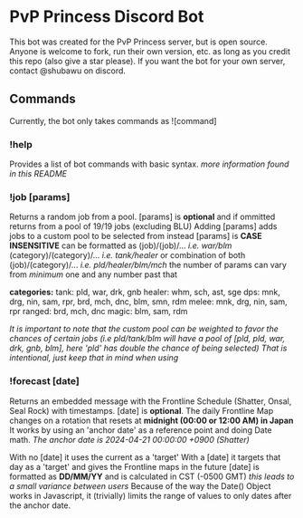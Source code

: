 # PvP Princess Discord Bot 

This bot was created for the PvP Princess server, but is open source. Anyone is welcome to fork, run their own version, etc. as long as you credit this repo (also give a star please). If you want the bot for your own server, contact @shubawu on discord.

## Commands

Currently, the bot only takes commands as !\[command]

### **!help** 

Provides a list of bot commands with basic syntax. *more information found in this README* 

### **!job \[params]** 

Returns a random job from a pool. \[params] is **optional** and if ommitted returns from a pool of 19/19 jobs (excluding BLU)
Adding \[params] adds jobs to a custom pool to be selected from instead
\[params] is **CASE INSENSITIVE** can be formatted as 
    (job)/(job)/...             *i.e. war/blm*
    (category)/(category)/...   *i.e. tank/healer* 
or combination of both          
    (job)/(category)/...        *i.e. pld/healer/blm/mch*
the number of params can vary from *minimum* one and any number past that

**categories:**
    tank: pld, war, drk, gnb 
    healer: whm, sch, ast, sge
    dps: mnk, drg, nin, sam, rpr, brd, mch, dnc, blm, smn, rdm
    melee: mnk, drg, nin, sam, rpr
    ranged: brd, mch, dnc
    magic: blm, sam, rdm

*It is important to note that the custom pool can be weighted to favor the chances of certain jobs*
*\(i.e pld/tank/blm will have a pool of \[pld, pld, war, drk, gnb, blm], here 'pld' has double the chance of being selected)*
*That is intentional, just keep that in mind when using*

### **!forecast \[date]** 

Returns an embedded message with the Frontline Schedule (Shatter, Onsal, Seal Rock) with timestamps. \[date] is **optional**.
The daily Frontline Map changes on a rotation that resets at **midnight (00:00 or 12:00 AM) in Japan**
It works by using an 'anchor date' as a reference point and doing Date math.    *The anchor date is 2024-04-21 00:00:00 +0900 (Shatter)*

With no \[date] it uses the current as a 'target'
With a \[date] it targets that day as a 'target' and gives the Frontline maps in the future
\[date] is formatted as **DD/MM/YY** and is calculated in CST \(-0500 GMT) *this leads to a small variance between users*
Because of the way the Date() Object works in Javascript, it (trivially) limits the range of values to only dates after the anchor date.